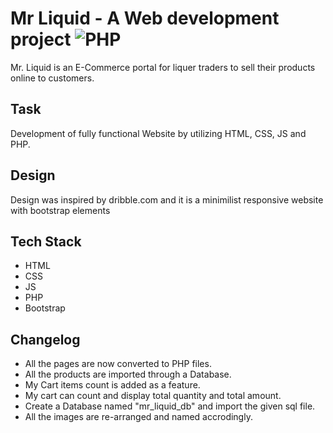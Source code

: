 # Mr Liquid - A Web development project ![PHP](https://img.shields.io/static/v1?label=PHP&message=5.3.9&color=PURPLE)

  Mr. Liquid is an E-Commerce portal for liquer traders to sell their products online to customers.

## Task
  Development of fully functional Website by utilizing HTML, CSS, JS and PHP.
  
## Design 
  Design was inspired by dribble.com and it is a minimilist responsive website with bootstrap elements

## Tech Stack
  * HTML
  * CSS
  * JS
  * PHP
  * Bootstrap

## Changelog

  * All the pages are now converted to PHP files.
  * All the products are imported through a Database.
  * My Cart items count is added as a feature.
  * My cart can count and display total quantity and total amount.
  * Create a Database named "mr_liquid_db" and import the given sql file.
  * All the images are re-arranged and named accrodingly.
